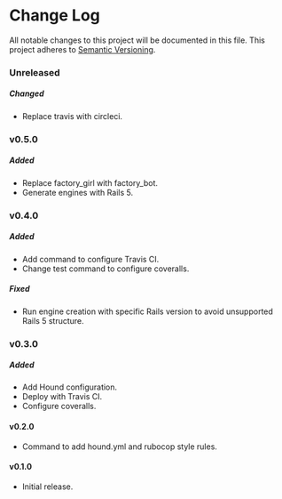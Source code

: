# Change Log
All notable changes to this project will be documented in this file.
This project adheres to [Semantic Versioning](http://semver.org/).

### Unreleased

##### Changed

* Replace travis with circleci.

### v0.5.0

##### Added

* Replace factory_girl with factory_bot.
* Generate engines with Rails 5.

### v0.4.0

##### Added

* Add command to configure Travis CI.
* Change test command to configure coveralls.

##### Fixed

* Run engine creation with specific Rails version to avoid unsupported Rails 5 structure.

### v0.3.0

##### Added

* Add Hound configuration.
* Deploy with Travis CI.
* Configure coveralls.

#### v0.2.0

* Command to add hound.yml and rubocop style rules.

#### v0.1.0

* Initial release.
